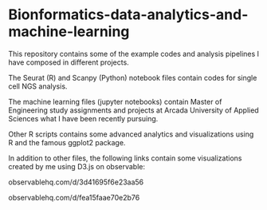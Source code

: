 # Bionformatics-data-analytics-and-machine-learning

This repository contains some of the example codes and analysis pipelines I have composed in different projects. 

The Seurat (R) and Scanpy (Python) notebook files contain codes for single cell NGS analysis.

The machine learning files (jupyter notebooks) contain Master of Engineering study assignments and projects at Arcada University of Applied Sciences what I have been recently pursuing.

Other R scripts contains some advanced analytics and visualizations using R and the famous ggplot2 package.

In addition to other files, the following links contain some visualizations created by me using D3.js on observable:

observablehq.com/d/3d41695f6e23aa56

observablehq.com/d/fea15faae70e2b76
